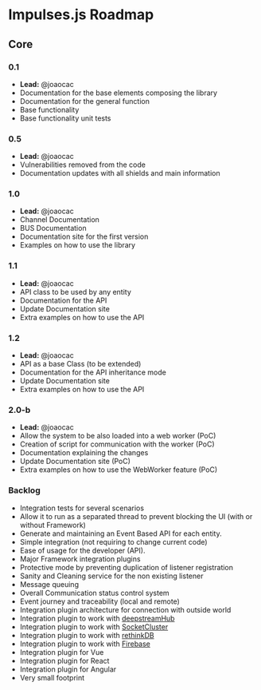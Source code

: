 # Impulses.js Roadmap

## Core

### 0.1
* **Lead:** @joaocac
* Documentation for the base elements composing the library
* Documentation for the general function
* Base functionality
* Base functionality unit tests

### 0.5
* **Lead:** @joaocac
* Vulnerabilities removed from the code
* Documentation updates with all shields and main information

### 1.0
* **Lead:** @joaocac
* Channel Documentation
* BUS Documentation
* Documentation site for the first version
* Examples on how to use the library

### 1.1
* **Lead:** @joaocac
* API class to be used by any entity
* Documentation for the API
* Update Documentation site
* Extra examples on how to use the API

### 1.2
* **Lead:** @joaocac
* API as a base Class (to be extended)
* Documentation for the API inheritance mode
* Update Documentation site
* Extra examples on how to use the API

### 2.0-b
* **Lead:** @joaocac
* Allow the system to be also loaded into a web worker (PoC)
* Creation of script for communication with the worker (PoC)
* Documentation explaining the changes
* Update Documentation site (PoC)
* Extra examples on how to use the WebWorker feature (PoC)

### Backlog
* Integration tests for several scenarios
* Allow it to run as a separated thread to prevent blocking the UI (with or without Framework)
* Generate and maintaining an Event Based API for each entity. 
* Simple integration (not requiring to change current code)
* Ease of usage for the developer (API).
* Major Framework integration plugins
* Protective mode by preventing duplication of listener registration
* Sanity and Cleaning service for the non existing listener
* Message queuing
* Overall Communication status control system
* Event journey and traceability (local and remote)
* Integration plugin architecture for connection with outside world
* Integration plugin to work with [deepstreamHub](https://deepstreamhub.com/)
* Integration plugin to work with [SocketCluster](https://socketcluster.io/)
* Integration plugin to work with [rethinkDB](https://www.rethinkdb.com/)
* Integration plugin to work with [Firebase](https://firebase.google.com/)
* Integration plugin for Vue
* Integration plugin for React
* Integration plugin for Angular
* Very small footprint
